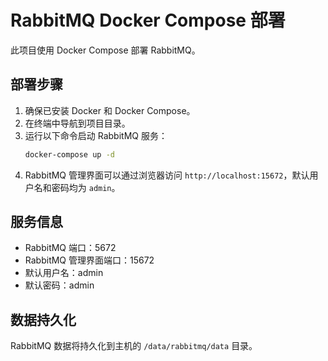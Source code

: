 # RabbitMQ Docker Compose 部署

此项目使用 Docker Compose 部署 RabbitMQ。

## 部署步骤

1. 确保已安装 Docker 和 Docker Compose。
2. 在终端中导航到项目目录。
3. 运行以下命令启动 RabbitMQ 服务：
   ```sh
   docker-compose up -d
   ```
4. RabbitMQ 管理界面可以通过浏览器访问 `http://localhost:15672`，默认用户名和密码均为 `admin`。

## 服务信息

- RabbitMQ 端口：5672
- RabbitMQ 管理界面端口：15672
- 默认用户名：admin
- 默认密码：admin

## 数据持久化

RabbitMQ 数据将持久化到主机的 `/data/rabbitmq/data` 目录。